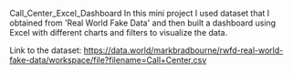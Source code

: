 Call_Center_Excel_Dashboard
In this mini project I used dataset that I obtained from 'Real World Fake Data' and then built a dashboard using Excel with different charts and filters to visualize the data.

Link to the dataset: https://data.world/markbradbourne/rwfd-real-world-fake-data/workspace/file?filename=Call+Center.csv
